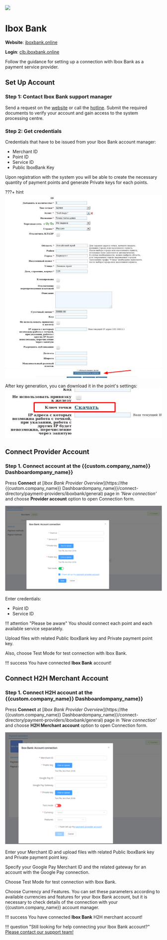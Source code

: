 <img src="https://static.openfintech.io/payment_providers/iboxbank/logo.png?w=400" width="400px" >

# Ibox Bank

**Website**: [iboxbank.online](https://iboxbank.online/ua/)

**Login**: [clb.iboxbank.online](https://clb.iboxbank.online:7002/ifobsClient/LoginShow.action?localeName=en)

Follow the guidance for setting up a connection with Ibox Bank as a payment service provider.

## Set Up Account

### Step 1: Contact Ibox Bank support manager

Send a request on the [website](https://iboxbank.online/ua/open-account) or call the [hotline](tel:0800500178). Submit the required documents to verify your account and gain access to the system processing centre.

### Step 2: Get credentials

Credentials that have to be issued from your Ibox Bank account manager:

* Merchant ID
* Point ID
* Service ID
* Public IboxBank Key

Upon registration with the system you will be able to create the necessary quantity of payment points and generate Private keys for each points.

???+ hint
    ![Create a new Point](images/point-creation.png)
    ![Private Key](images/private-key-generation.png)

After key generation, you can download it in the point's settings:
![Download](images/download-private-key.png)

## Connect Provider Account

### Step 1. Connect account at the {{custom.company_name}} Dashboardompany_name}}

Press **Connect** at [*Ibox Bank Provider Overview*](https://the {{custom.company_name}} Dashboardompany_name}}/connect-directory/payment-providers/iboxbank/general) page in *'New connection'* and choose **Provider account** option to open Connection form.

![Connect](images/provider-account.png)

Enter credentials:

* Point ID
* Service ID

!!! attention "Please be aware"
    You should connect each point and each available service separately.

Upload files with related Public IboxBank key and Private payment point key.

Also, choose Test Mode for test connection with Ibox Bank.

!!! success
    You have connected **Ibox Bank** account!

## Connect H2H Merchant Account

### Step 1. Connect H2H account at the {{custom.company_name}} Dashboardompany_name}}

Press **Connect** at [*Ibox Bank Provider Overview*](https://the {{custom.company_name}} Dashboardompany_name}}/connect-directory/payment-providers/iboxbank/general) page in *'New connection'* and choose **H2H Merchant account** option to open Connection form.

![Connect](images/h2h-merchant-account.png)

Enter your Merchant ID and upload files with related Public IboxBank key and Private payment point key.

Specify your Google Pay Merchant ID and the related gateway for an account with the Google Pay connection.

Choose Test Mode for test connection with Ibox Bank.

Choose Currency and Features. You can set these parameters according to available currencies and features for your Ibox Bank account, but it is necessary to check details of the connection with your {{custom.company_name}} account manager.

!!! success
    You have connected **Ibox Bank** H2H merchant account!

!!! question "Still looking for help connecting your Ibox Bank account?"
    [Please contact our support team!](mailto:{{custom.support_email}}ompany_name}})
